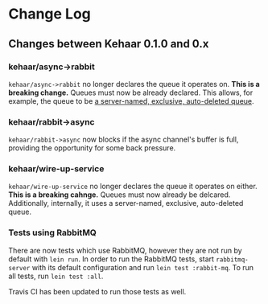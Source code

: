 # Change Log

## Changes between Kehaar 0.1.0 and 0.x

### kehaar/async->rabbit

`kehaar/async->rabbit` no longer declares the queue it operates
on. **This is a breaking change.** Queues must now be already
declared. This allows, for example, the queue to be
[a server-named, exclusive, auto-deleted queue](http://clojurerabbitmq.info/articles/queues.html#declaring-a-temporary-exclusive-queue).

### kehaar/rabbit->async

`kehaar/rabbit->async` now blocks if the async channel's buffer is
full, providing the opportunity for some back pressure.

### kehaar/wire-up-service

`kehaar/wire-up-service` no longer declares the queue it operates on
either. **This is a breaking cahnge.** Queues must now already be
delcared. Additionally, internally, it uses a server-named, exclusive,
auto-deleted queue.

### Tests using RabbitMQ

There are now tests which use RabbitMQ, however they are not run by
default with `lein run`. In order to run the RabbitMQ tests, start
`rabbitmq-server` with its default configuration and run `lein test
:rabbit-mq`. To run all tests, run `lein test :all`.

Travis CI has been updated to run those tests as well.

